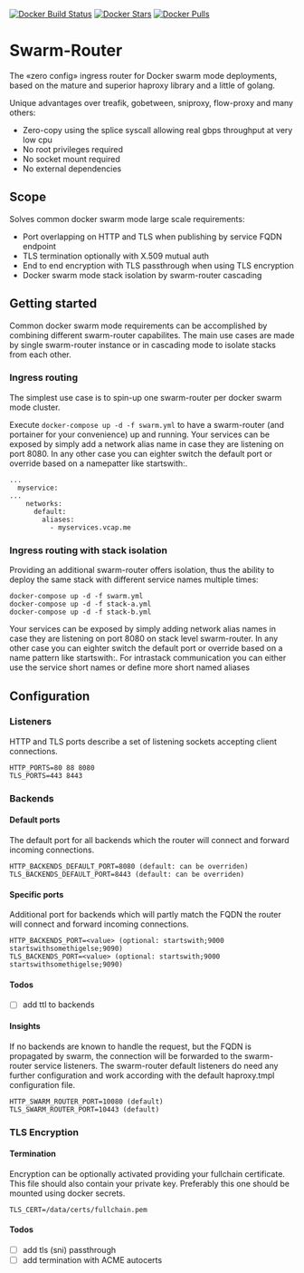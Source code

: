 [![Docker Build Status](https://img.shields.io/docker/build/flavioaiello/swarm-router.svg?style=for-the-badge)](https://hub.docker.com/r/flavioaiello/swarm-router/)
[![Docker Stars](https://img.shields.io/docker/stars/flavioaiello/swarm-router.svg?style=for-the-badge)](https://hub.docker.com/r/flavioaiello/swarm-router/)
[![Docker Pulls](https://img.shields.io/docker/pulls/flavioaiello/swarm-router.svg?style=for-the-badge)](https://hub.docker.com/r/flavioaiello/swarm-router/)
# Swarm-Router
The «zero config» ingress router for Docker swarm mode deployments, based on the mature and superior haproxy library and a little of golang.

Unique advantages over treafik, gobetween, sniproxy, flow-proxy and many others:
- Zero-copy using the splice syscall allowing real gbps throughput at very low cpu
- No root privileges required
- No socket mount required
- No external dependencies

## Scope
Solves common docker swarm mode large scale requirements:
- Port overlapping on HTTP and TLS when publishing by service FQDN endpoint
- TLS termination optionally with X.509 mutual auth
- End to end encryption with TLS passthrough when using TLS encryption
- Docker swarm mode stack isolation by swarm-router cascading

## Getting started
Common docker swarm mode requirements can be accomplished by combining different swarm-router capabilites. The main use cases are made by single swarm-router instance or in cascading mode to isolate stacks from each other.

### Ingress routing
The simplest use case is to spin-up one swarm-router per docker swarm mode cluster.

Execute `docker-compose up -d -f swarm.yml` to have a swarm-router (and portainer for your convenience) up and running. Your services can be exposed by simply add a network alias name in case they are listening on port 8080. In any other case you can eighter switch the default port or override based on a namepatter like startswith:<port>.

```
...
  myservice:
...
    networks:
      default:
        aliases:
          - myservices.vcap.me
```

### Ingress routing with stack isolation
Providing an additional swarm-router offers isolation, thus the ability to deploy the same stack with different service names multiple times:
```
docker-compose up -d -f swarm.yml
docker-compose up -d -f stack-a.yml
docker-compose up -d -f stack-b.yml
```
Your services can be exposed by simply adding network alias names in case they are listening on port 8080 on stack level swarm-router. In any other case you can eighter switch the default port or override based on a name pattern like startswith:<port>.
For intrastack communication you can either use the service short names or define more short named aliases

## Configuration

### Listeners

HTTP and TLS ports describe a set of listening sockets accepting client connections.
```
HTTP_PORTS=80 88 8080
TLS_PORTS=443 8443
```

### Backends

#### Default ports
The default port for all backends which the router will connect and forward incoming connections.
```
HTTP_BACKENDS_DEFAULT_PORT=8080 (default: can be overriden)
TLS_BACKENDS_DEFAULT_PORT=8443 (default: can be overriden)
```
#### Specific ports
Additional port for backends which will partly match the FQDN the router will connect and forward incoming connections.
```
HTTP_BACKENDS_PORT=<value> (optional: startswith;9000 startswithsomethigelse;9090)
TLS_BACKENDS_PORT=<value> (optional: startswith;9000 startswithsomethigelse;9090)
```
#### Todos
- [ ] add ttl to backends

#### Insights
If no backends are known to handle the request, but the FQDN is propagated by swarm, the connection will be forwarded to the swarm-router service listeners. The swarm-router default listeners do need any further configuration and work according with the default haproxy.tmpl configuration file.
```
HTTP_SWARM_ROUTER_PORT=10080 (default)
TLS_SWARM_ROUTER_PORT=10443 (default)
```
### TLS Encryption
#### Termination
Encryption can be optionally activated providing your fullchain certificate. This file should also contain your private key. Preferably this one should be mounted using docker secrets.
```
TLS_CERT=/data/certs/fullchain.pem
```
#### Todos
- [ ] add tls (sni) passthrough
- [ ] add termination with ACME autocerts
